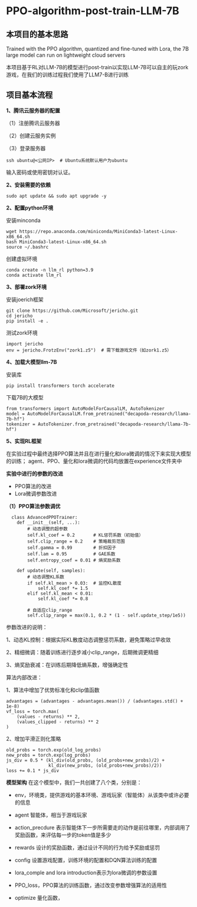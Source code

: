 # PPO-algorithm-post-train-LLM-7B
## 本项目的基本思路
Trained with the PPO algorithm, quantized and fine-tuned with Lora, the 7B large model can run on lightweight cloud servers

本项目基于RL对LLM-7B的模型进行post-train以实现LLM-7B可以自主的玩zork游戏，在我们的训练过程我们使用了LLM7-B进行训练

## 项目基本流程

**1、腾讯云服务器的配置**

（1）注册腾讯云服务器

（2）创建云服务实例

（3）登录服务器

```
ssh ubuntu@<公网IP>  # Ubuntu系统默认用户为ubuntu
```
输入密码或使用密钥对认证。

**2、安装需要的依赖** 

```
sudo apt update && sudo apt upgrade -y
```
**2、配置python环境**

安装minconda

```
wget https://repo.anaconda.com/miniconda/MiniConda3-latest-Linux-x86_64.sh
bash MiniConda3-latest-Linux-x86_64.sh
source ~/.bashrc
```
创建虚拟环境

```
conda create -n llm_rl python=3.9
conda activate llm_rl
```

**3、部署zork环境**

安装joerich框架

```
git clone https://github.com/Microsoft/jericho.git
cd jericho
pip install -e .
```
测试zork环境

```
import jericho
env = jericho.FrotzEnv("zork1.z5")  # 需下载游戏文件（如zork1.z5）
```

**4、加载大模型llm-7B**

安装库
```
pip install transformers torch accelerate
```

下载7B的大模型
```
from transformers import AutoModelForCausalLM, AutoTokenizer
model = AutoModelForCausalLM.from_pretrained("decapoda-research/llama-7b-hf")
tokenizer = AutoTokenizer.from_pretrained("decapoda-research/llama-7b-hf")
```

**5、实现RL框架**

在实验过程中最终选择PPO算法并且在进行量化和lora微调的情况下来实现大模型的训练；
agent、PPO、量化和lora微调的代码均放置在experience文件夹中

**实验中进行的参数的改进**
- PPO算法的改进
- Lora微调参数改进

**（1）PPO算法参数调优**
```
  class AdvancedPPOTrainer:
    def __init__(self, ...):
        # 动态调整的超参数
        self.kl_coef = 0.2       # KL惩罚系数（初始值）
        self.clip_range = 0.2    # 策略裁剪范围
        self.gamma = 0.99        # 折扣因子
        self.lam = 0.95          # GAE系数
        self.entropy_coef = 0.01 # 熵奖励系数
        
    def update(self, samples):
        # 动态调整KL系数
        if self.kl_mean > 0.03:  # 监控KL散度
            self.kl_coef *= 1.5
        elif self.kl_mean < 0.01:
            self.kl_coef *= 0.8
        
        # 自适应clip_range
        self.clip_range = max(0.1, 0.2 * (1 - self.update_step/1e5))
```
参数改进的说明：

1、动态KL控制：根据实际KL散度动态调整惩罚系数，避免策略过早收敛

2、精细微调：随着训练进行逐步减小clip_range，后期微调更精细

3、熵奖励衰减：在训练后期降低熵系数，增强确定性

算法内部改进：

1、算法中增加了优势标准化和clip值函数
```
advantages = (advantages - advantages.mean()) / (advantages.std() + 1e-8)
vf_loss = torch.max(
    (values - returns) ** 2,
    (values_clipped - returns) ** 2
)
```
2、增加平滑正则化策略
```
old_probs = torch.exp(old_log_probs)
new_probs = torch.exp(log_probs)
js_div = 0.5 * (kl_div(old_probs, (old_probs+new_probs)/2) + 
                kl_div(new_probs, (old_probs+new_probs)/2))
loss += 0.1 * js_div
```

**模型架构**
在这个模型中，我们一共创建了八个类，分别是：

- env，环境类，提供游戏的基本环境、游戏玩家（智能体）从该类中或许必要的信息

- agent 智能体，相当于游戏玩家

- action_precdure 表示智能体下一步所需要走的动作是前往哪里，内部调用了奖励函数，来评估每一步的token值是多少

- rewards 设计的奖励函数，通过设计不同的行为给予奖励或惩罚

- config 设置游戏配置，训练环境的配置和DQN算法训练的配置

- lora_comple and lora introduction表示为lora微调的参数设置

- PPO_loss，PPO算法的训练函数，通过改变参数增强算法的适用性

- optimize 量化函数， 
